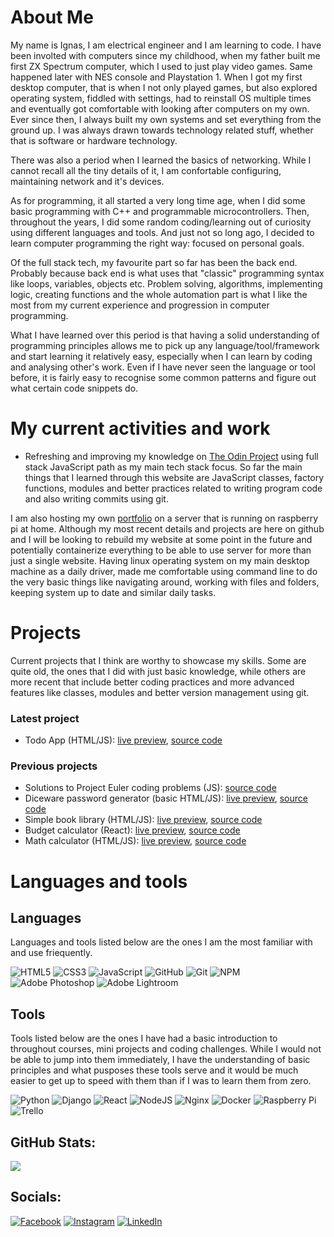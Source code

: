 # About Me

My name is Ignas, I am electrical engineer and I am learning to code. I have been involted with computers since my childhood, when my father built me first ZX Spectrum computer, which I used to just play video games. Same happened later with NES console and Playstation 1. When I got my first desktop computer, that is when I not only played games, but also explored operating system, fiddled with settings, had to reinstall OS multiple times and eventually got comfortable with looking after computers on my own. Ever since then, I always built my own systems and set everything from the ground up. I was always drawn towards technology related stuff, whether that is software or hardware technology.

There was also a period when I learned the basics of networking. While I cannot recall all the tiny details of it, I am confortable configuring, maintaining network and it's devices.

As for programming, it all started a very long time age, when I did some basic programming with C++ and programmable microcontrollers. Then, throughout the years, I did some random coding/learning out of curiosity using different languages and tools. And just not so long ago, I decided to learn computer programming the right way: focused on personal goals.

Of the full stack tech, my favourite part so far has been the back end. Probably because back end is what uses that "classic" programming syntax like loops, variables, objects etc. Problem solving, algorithms, implementing logic, creating functions and the whole automation part is what I like the most from my current experience and progression in computer programming.

What I have learned over this period is that having a solid understanding of programming principles allows me to pick up any language/tool/framework and start learning it relatively easy, especially when I can learn by coding and analysing other's work. Even if I have never seen the language or tool before, it is fairly easy to recognise some common patterns and figure out what certain code snippets do.

# My current activities and work

* Refreshing and improving my knowledge on [The Odin Project](https://www.theodinproject.com/) using full stack JavaScript path as my main tech stack focus. So far the main things that I learned through this website are JavaScript classes, factory functions, modules and better practices related to writing program code and also writing commits using git.

I am also hosting my own [portfolio](https://www.ignasc.lt/) on a server that is running on raspberry pi at home. Although my most recent details and projects are here on github and I will be looking to rebuild my website at some point in the future and potentially containerize everything to be able to use server for more than just a single website. Having linux operating system on my main desktop machine as a daily driver, made me comfortable using command line to do the very basic things like navigating around, working with files and folders, keeping system up to date and similar daily tasks.

# Projects

Current projects that I think are worthy to showcase my skills. Some are quite old, the ones that I did with just basic knowledge, while others are more recent that include better coding practices and more advanced features like classes, modules and better version management using git.

### Latest project

* Todo App (HTML/JS): [live preview](https://ignasc.github.io/todo-app/), [source code](https://github.com/ignasc/todo-app)

### Previous projects

* Solutions to Project Euler coding problems (JS): [source code](https://github.com/ignasc/coding_challenges_projecteuler)
* Diceware password generator (basic HTML/JS): [live preview](https://ignasc.github.io/diceware-password-generator/), [source code](https://github.com/ignasc/diceware-password-generator)
* Simple book library (HTML/JS): [live preview](https://ignasc.github.io/projectodin-bookLibrary/), [source code](https://github.com/ignasc/projectodin-bookLibrary)
* Budget calculator (React): [live preview](https://www.ignasc.lt/projects/personal-budget-app/), [source code](https://github.com/ignasc/personal-budget-app)
* Math calculator (HTML/JS): [live preview](https://ignasc.github.io/projectodin-foundations-project-4-calculator/), [source code](https://github.com/ignasc/projectodin-foundations-project-4-calculator)

# Languages and tools

## Languages
Languages and tools listed below are the ones I am the most familiar with and use friequently.

![HTML5](https://img.shields.io/badge/html5-%23E34F26.svg?style=for-the-badge&logo=html5&logoColor=white)
![CSS3](https://img.shields.io/badge/css3-%231572B6.svg?style=for-the-badge&logo=css3&logoColor=white)
![JavaScript](https://img.shields.io/badge/javascript-%23323330.svg?style=for-the-badge&logo=javascript&logoColor=%23F7DF1E)
![GitHub](https://img.shields.io/badge/github-%23121011.svg?style=for-the-badge&logo=github&logoColor=white)
![Git](https://img.shields.io/badge/git-%23F05033.svg?style=for-the-badge&logo=git&logoColor=white)
![NPM](https://img.shields.io/badge/NPM-%23CB3837.svg?style=for-the-badge&logo=npm&logoColor=white)
![Adobe Photoshop](https://img.shields.io/badge/adobe%20photoshop-%2331A8FF.svg?style=for-the-badge&logo=adobe%20photoshop&logoColor=white)
![Adobe Lightroom](https://img.shields.io/badge/Adobe%20Lightroom-31A8FF.svg?style=for-the-badge&logo=Adobe%20Lightroom&logoColor=white)

## Tools
Tools listed below are the ones I have had a basic introduction to throughout courses, mini projects and coding challenges. While I would not be able to jump into them immediately, I have the understanding of basic principles and what pusposes these tools serve and it would be much easier to get up to speed with them than if I was to learn them from zero.

![Python](https://img.shields.io/badge/python-3670A0?style=for-the-badge&logo=python&logoColor=ffdd54)
![Django](https://img.shields.io/badge/django-%23092E20.svg?style=for-the-badge&logo=django&logoColor=white)
![React](https://img.shields.io/badge/react-%2320232a.svg?style=for-the-badge&logo=react&logoColor=%2361DAFB)
![NodeJS](https://img.shields.io/badge/node.js-6DA55F?style=for-the-badge&logo=node.js&logoColor=white)
![Nginx](https://img.shields.io/badge/nginx-%23009639.svg?style=for-the-badge&logo=nginx&logoColor=white)
![Docker](https://img.shields.io/badge/docker-%230db7ed.svg?style=for-the-badge&logo=docker&logoColor=white)
![Raspberry Pi](https://img.shields.io/badge/-RaspberryPi-C51A4A?style=for-the-badge&logo=Raspberry-Pi)
![Trello](https://img.shields.io/badge/Trello-%23026AA7.svg?style=for-the-badge&logo=Trello&logoColor=white)

## GitHub Stats:
![](https://github-readme-stats.vercel.app/api/top-langs/?username=ignasc&theme=onedark&hide_border=false&include_all_commits=false&count_private=false&layout=compact)

## Socials:
[![Facebook](https://img.shields.io/badge/Facebook-%231877F2.svg?logo=Facebook&logoColor=white)](https://facebook.com/esu.ignas) [![Instagram](https://img.shields.io/badge/Instagram-%23E4405F.svg?logo=Instagram&logoColor=white)](https://instagram.com/ignas.c) [![LinkedIn](https://img.shields.io/badge/LinkedIn-%230077B5.svg?logo=linkedin&logoColor=white)](https://linkedin.com/in/ignasc)
<!---
ignasc/my-profile-readme is a ✨ special ✨ repository because its `README.md` (this file) appears on your GitHub profile.
You can click the Preview link to take a look at your changes.
--->
